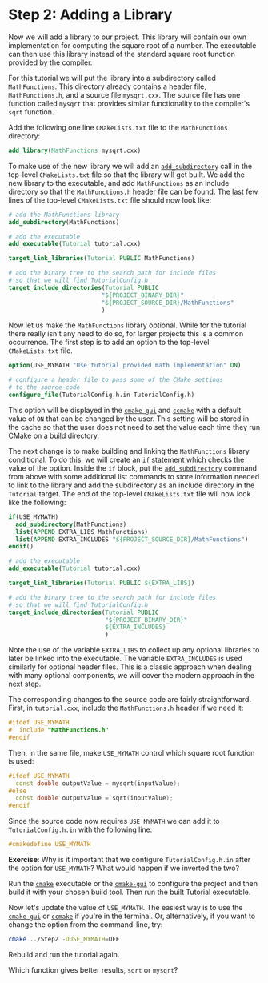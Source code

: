 # Step 2: Adding a Library

Now we will add a library to our project. This library will contain our own
implementation for computing the square root of a number. The executable can
then use this library instead of the standard square root function provided by
the compiler.

For this tutorial we will put the library into a subdirectory
called ``MathFunctions``. This directory already contains a header file,
``MathFunctions.h``, and a source file ``mysqrt.cxx``. The source file has one
function called ``mysqrt`` that provides similar functionality to the
compiler's ``sqrt`` function.

Add the following one line ``CMakeLists.txt`` file to the ``MathFunctions``
directory:

```cmake
add_library(MathFunctions mysqrt.cxx)
```

To make use of the new library we will add an [`add_subdirectory`](https://cmake.org/cmake/help/v3.23/command/add_subdirectory.html#command:add_subdirectory)
call in the top-level ``CMakeLists.txt`` file so that the library will get
built. We add the new library to the executable, and add ``MathFunctions`` as
an include directory so that the ``MathFunctions.h`` header file can be found.
The last few lines of the top-level ``CMakeLists.txt`` file should now look
like:

```cmake
# add the MathFunctions library
add_subdirectory(MathFunctions)

# add the executable
add_executable(Tutorial tutorial.cxx)

target_link_libraries(Tutorial PUBLIC MathFunctions)

# add the binary tree to the search path for include files
# so that we will find TutorialConfig.h
target_include_directories(Tutorial PUBLIC
                          "${PROJECT_BINARY_DIR}"
                          "${PROJECT_SOURCE_DIR}/MathFunctions"
                          )
```

Now let us make the ``MathFunctions`` library optional. While for the tutorial
there really isn't any need to do so, for larger projects this is a common
occurrence. The first step is to add an option to the top-level
``CMakeLists.txt`` file.

```cmake
option(USE_MYMATH "Use tutorial provided math implementation" ON)

# configure a header file to pass some of the CMake settings
# to the source code
configure_file(TutorialConfig.h.in TutorialConfig.h)
```

This option will be displayed in the [`cmake-gui`](https://cmake.org/cmake/help/v3.23/manual/cmake-gui.1.html#manual:cmake-gui(1)) and
[`ccmake`](https://cmake.org/cmake/help/v3.23/manual/ccmake.1.html#manual:ccmake(1))
with a default value of ``ON`` that can be changed by the user. This setting
will be stored in the cache so that the user does not need to set the value
each time they run CMake on a build directory.

The next change is to make building and linking the ``MathFunctions`` library
conditional. To do this,  we will create an ``if`` statement which checks the
value of the option.  Inside the ``if`` block, put the
[`add_subdirectory`](https://cmake.org/cmake/help/v3.23/command/add_subdirectory.html#command:add_subdirectory) command from above with some additional list
commands to store information needed to link to the library and add the
subdirectory as an include directory in the ``Tutorial`` target.
The end of the top-level ``CMakeLists.txt`` file will now look like the
following:

```cmake
if(USE_MYMATH)
  add_subdirectory(MathFunctions)
  list(APPEND EXTRA_LIBS MathFunctions)
  list(APPEND EXTRA_INCLUDES "${PROJECT_SOURCE_DIR}/MathFunctions")
endif()

# add the executable
add_executable(Tutorial tutorial.cxx)

target_link_libraries(Tutorial PUBLIC ${EXTRA_LIBS})

# add the binary tree to the search path for include files
# so that we will find TutorialConfig.h
target_include_directories(Tutorial PUBLIC
                           "${PROJECT_BINARY_DIR}"
                           ${EXTRA_INCLUDES}
                           )
```

Note the use of the variable ``EXTRA_LIBS`` to collect up any optional
libraries to later be linked into the executable. The variable
``EXTRA_INCLUDES`` is used similarly for optional header files. This is a
classic approach when dealing with many optional components, we will cover
the modern approach in the next step.

The corresponding changes to the source code are fairly straightforward.
First, in ``tutorial.cxx``, include the ``MathFunctions.h`` header if we
need it:

```cpp
#ifdef USE_MYMATH
#  include "MathFunctions.h"
#endif
```

Then, in the same file, make ``USE_MYMATH`` control which square root
function is used:

```cpp
#ifdef USE_MYMATH
  const double outputValue = mysqrt(inputValue);
#else
  const double outputValue = sqrt(inputValue);
#endif
```

Since the source code now requires ``USE_MYMATH`` we can add it to
``TutorialConfig.h.in`` with the following line:

```cpp
#cmakedefine USE_MYMATH
```

**Exercise**: Why is it important that we configure ``TutorialConfig.h.in``
after the option for ``USE_MYMATH``? What would happen if we inverted the two?

Run the [`cmake`](https://cmake.org/cmake/help/v3.23/manual/cmake.1.html#manual:cmake(1)) executable or the
[`cmake-gui`](https://cmake.org/cmake/help/v3.23/manual/cmake-gui.1.html#manual:cmake-gui(1)) to configure the project and then build it
with your chosen build tool. Then run the built Tutorial executable.

Now let's update the value of ``USE_MYMATH``. The easiest way is to use the
[`cmake-gui`](https://cmake.org/cmake/help/v3.23/manual/cmake-gui.1.html#manual:cmake-gui(1)) or [`ccmake`](https://cmake.org/cmake/help/v3.23/manual/ccmake.1.html#manual:ccmake(1)) if you're
in the terminal. Or, alternatively, if you want to change the option from the
command-line, try:

```bash
cmake ../Step2 -DUSE_MYMATH=OFF
```

Rebuild and run the tutorial again.

Which function gives better results, ``sqrt`` or ``mysqrt``?
